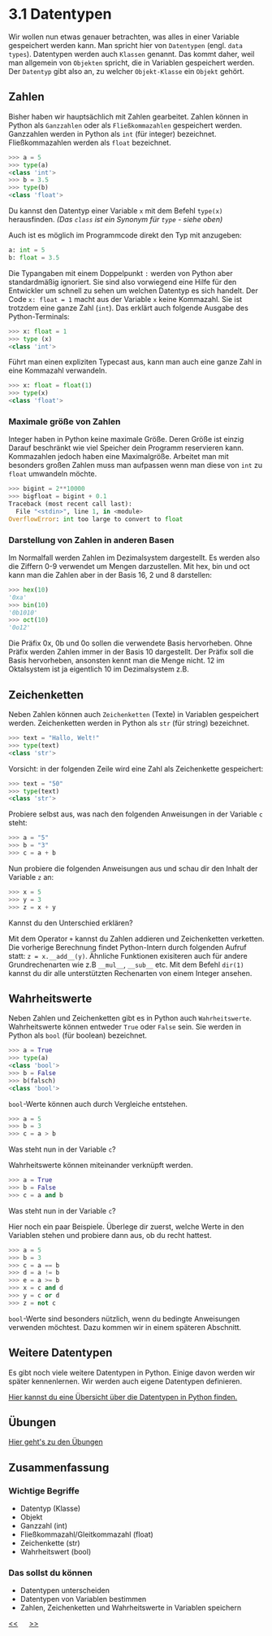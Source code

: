 # 3.1 Datentypen

Wir wollen nun etwas genauer betrachten, 
was alles in einer Variable gespeichert werden kann.
Man spricht hier von `Datentypen` (engl. `data types`).
Datentypen werden auch `Klassen` genannt.
Das kommt daher, weil man allgemein von `Objekten` spricht, 
die in Variablen gespeichert werden.
Der `Datentyp` gibt also an, zu welcher `Objekt-Klasse` ein `Objekt` gehört.

## Zahlen

Bisher haben wir hauptsächlich mit Zahlen gearbeitet.
Zahlen können in Python als `Ganzzahlen` oder als `Fließkommazahlen` gespeichert werden.
Ganzzahlen werden in Python als `int` (für integer) bezeichnet.
Fließkommazahlen werden als `float` bezeichnet.

```python
>>> a = 5
>>> type(a)
<class 'int'>
>>> b = 3.5
>>> type(b)
<class 'float'>
```

Du kannst den Datentyp einer Variable `x` mit dem Befehl `type(x)` herausfinden.
*(Das `class` ist ein Synonym für `type` - siehe oben)*

Auch ist es möglich im Programmcode direkt den Typ mit anzugeben:
```python
a: int = 5
b: float = 3.5
```
Die Typangaben mit einem Doppelpunkt `:` werden von Python aber standardmäßig ignoriert. Sie sind also vorwiegend eine Hilfe für den Entwickler um schnell zu sehen um welchen Datentyp es sich handelt. Der Code `x: float = 1` macht aus der Variable `x` keine Kommazahl. Sie ist trotzdem eine ganze Zahl (`int`). Das erklärt auch folgende Ausgabe des Python-Terminals:

```python
>>> x: float = 1
>>> type (x)
<class 'int'>
```

Führt man einen expliziten Typecast aus, kann man auch eine ganze Zahl in eine Kommazahl verwandeln.

```python
>>> x: float = float(1)
>>> type(x)
<class 'float'>
```

### Maximale größe von Zahlen

Integer haben in Python keine maximale Größe. Deren Größe ist einzig Darauf beschränkt wie viel Speicher dein Programm reservieren kann. Kommazahlen jedoch haben eine Maximalgröße. Arbeitet man mit besonders großen Zahlen muss man aufpassen wenn man diese von `int` zu `float` umwandeln möchte.

```python
>>> bigint = 2**10000
>>> bigfloat = bigint + 0.1
Traceback (most recent call last):
  File "<stdin>", line 1, in <module>
OverflowError: int too large to convert to float
```

### Darstellung von Zahlen in anderen Basen

Im Normalfall werden Zahlen im Dezimalsystem dargestellt. Es werden also die Ziffern 0-9 verwendet um Mengen darzustellen. Mit hex, bin und oct kann man die Zahlen aber in der Basis 16, 2 und 8 darstellen:

```python
>>> hex(10)
'0xa'
>>> bin(10)
'0b1010'
>>> oct(10)
'0o12'
```

Die Präfix 0x, 0b und 0o sollen die verwendete Basis hervorheben. Ohne Präfix werden Zahlen immer in der Basis 10 dargestellt. Der Präfix soll die Basis hervorheben, ansonsten kennt man die Menge nicht. 12 im Oktalsystem ist ja eigentlich 10 im Dezimalsystem z.B. 

## Zeichenketten

Neben Zahlen können auch `Zeichenketten` (Texte) in Variablen gespeichert werden.
Zeichenketten werden in Python als `str` (für string) bezeichnet.

```python
>>> text = "Hallo, Welt!"
>>> type(text)
<class 'str'>
```

Vorsicht: in der folgenden Zeile wird eine Zahl als Zeichenkette gespeichert:

```python
>>> text = "50"
>>> type(text)
<class 'str'>
```

Probiere selbst aus, was nach den folgenden Anweisungen in der Variable `c` steht:

```python
>>> a = "5"
>>> b = "3"
>>> c = a + b
```

Nun probiere die folgenden Anweisungen aus und schau dir den Inhalt der Variable `z` an:

```python
>>> x = 5
>>> y = 3
>>> z = x + y
```

Kannst du den Unterschied erklären?

Mit dem Operator `+` kannst du Zahlen addieren und Zeichenketten verketten. Die vorherige Berechnung findet Python-Intern durch folgenden Aufruf statt: `z = x.__add__(y)`. Ähnliche Funktionen exisiteren auch für andere Grundrechenarten wie z.B `__mul__`, `__sub__` etc. Mit dem Befehl `dir(1)` kannst du dir alle unterstützten Rechenarten von einem Integer ansehen. 

## Wahrheitswerte

Neben Zahlen und Zeichenketten gibt es in Python auch `Wahrheitswerte`.
Wahrheitswerte können entweder `True` oder `False` sein.
Sie werden in Python als `bool` (für boolean) bezeichnet.

```python
>>> a = True
>>> type(a)
<class 'bool'>
>>> b = False
>>> b(falsch)
<class 'bool'>
```

`bool`-Werte können auch durch Vergleiche entstehen.

```python
>>> a = 5
>>> b = 3
>>> c = a > b
```

Was steht nun in der Variable `c`?

Wahrheitswerte können miteinander verknüpft werden.

```python
>>> a = True
>>> b = False
>>> c = a and b
```


Was steht nun in der Variable `c`?

Hier noch ein paar Beispiele. Überlege dir zuerst, welche Werte in den 
Variablen stehen und probiere dann aus, ob du recht hattest.

```python
>>> a = 5
>>> b = 3
>>> c = a == b
>>> d = a != b
>>> e = a >= b
>>> x = c and d
>>> y = c or d
>>> z = not c
``` 

`bool`-Werte sind besonders nützlich, wenn du bedingte Anweisungen verwenden möchtest.
Dazu kommen wir in einem späteren Abschnitt.



## Weitere Datentypen

Es gibt noch viele weitere Datentypen in Python.
Einige davon werden wir später kennenlernen.
Wir werden auch eigene Datentypen definieren.

[Hier kannst du eine Übersicht über die Datentypen in Python finden.](https://www.w3schools.com/python/python_datatypes.asp)

## Übungen
[Hier geht's zu den Übungen](../uebungen/UE_3.1_Datentypen.md)

## Zusammenfassung
### Wichtige Begriffe
- Datentyp (Klasse)
- Objekt
- Ganzzahl (int)
- Fließkommazahl/Gleitkommazahl (float)
- Zeichenkette (str)
- Wahrheitswert (bool)

### Das sollst du können
- Datentypen unterscheiden
- Datentypen von Variablen bestimmen
- Zahlen, Zeichenketten und Wahrheitswerte in Variablen speichern
 

[<<](3.0_Variablen.md) &emsp; [>>](4.0_Script.md)